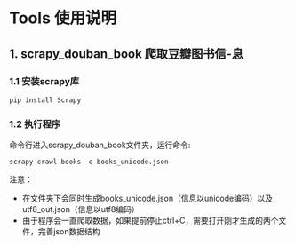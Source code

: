 # Tools 使用说明

## 1. scrapy_douban_book 爬取豆瓣图书信-息

### 1.1 安装scrapy库

```
pip install Scrapy
```
### 1.2 执行程序

命令行进入scrapy_douban_book文件夹，运行命令:

```
scrapy crawl books -o books_unicode.json
```
注意：
- 在文件夹下会同时生成books_unicode.json（信息以unicode编码）以及utf8_out.json（信息以utf8编码）
- 由于程序会一直爬取数据，如果提前停止ctrl+C，需要打开刚才生成的两个文件，完善json数据结构
